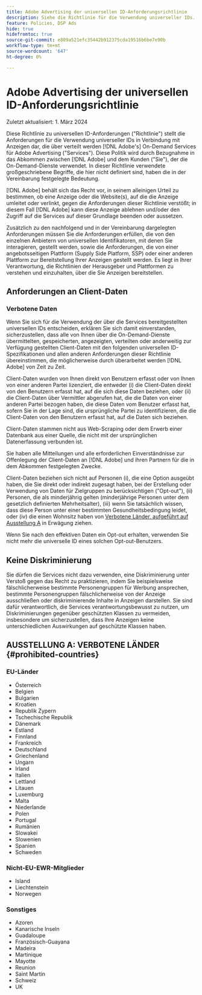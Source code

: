 ```yaml
---
title: Adobe Advertising der universellen ID-Anforderungsrichtlinie
description: Siehe die Richtlinie für die Verwendung universeller IDs.
feature: Policies, DSP Ads
hide: true
hidefromtoc: true
source-git-commit: e809a521efc35442b912375cda19516b6be7e90b
workflow-type: tm+mt
source-wordcount: '647'
ht-degree: 0%

---
```


# Adobe Advertising der universellen ID-Anforderungsrichtlinie

<!-- In TOC, but hidden from TOC and both external and internal search -->

Zuletzt aktualisiert: 1. März 2024

Diese Richtlinie zu universellen ID-Anforderungen (&quot;Richtlinie&quot;) stellt die Anforderungen für die Verwendung universeller IDs in Verbindung mit Anzeigen dar, die über verteilt werden [!DNL Adobe's] On-Demand Services für Adobe Advertising (&quot;Services&quot;). Diese Politik wird durch Bezugnahme in das Abkommen zwischen [!DNL Adobe] und dem Kunden (&quot;Sie&quot;), der die On-Demand-Dienste verwendet. In dieser Richtlinie verwendete großgeschriebene Begriffe, die hier nicht definiert sind, haben die in der Vereinbarung festgelegte Bedeutung.

[!DNL Adobe] behält sich das Recht vor, in seinem alleinigen Urteil zu bestimmen, ob eine Anzeige oder die Website(s), auf die die Anzeige umleitet oder verlinkt, gegen die Anforderungen dieser Richtlinie verstößt; in diesem Fall [!DNL Adobe] kann diese Anzeige ablehnen und/oder den Zugriff auf die Services auf dieser Grundlage beenden oder aussetzen.

Zusätzlich zu den nachfolgend und in der Vereinbarung dargelegten Anforderungen müssen Sie die Anforderungen erfüllen, die von den einzelnen Anbietern von universellen Identifikatoren, mit denen Sie interagieren, gestellt werden, sowie die Anforderungen, die von einer angebotsseitigen Plattform (Supply Side Platform, SSP) oder einer anderen Plattform zur Bereitstellung Ihrer Anzeigen gestellt werden. Es liegt in Ihrer Verantwortung, die Richtlinien der Herausgeber und Plattformen zu verstehen und einzuhalten, über die Sie Anzeigen bereitstellen.

## Anforderungen an Client-Daten

### Verbotene Daten

Wenn Sie sich für die Verwendung der über die Services bereitgestellten universellen IDs entscheiden, erklären Sie sich damit einverstanden, sicherzustellen, dass alle von Ihnen über die On-Demand-Dienste übermittelten, gespeicherten, angezeigten, verteilten oder anderweitig zur Verfügung gestellten Client-Daten mit den folgenden universellen ID-Spezifikationen und allen anderen Anforderungen dieser Richtlinie übereinstimmen, die möglicherweise durch überarbeitet werden [!DNL Adobe] von Zeit zu Zeit.

Client-Daten wurden von Ihnen direkt von Benutzern erfasst oder von Ihnen von einer anderen Partei lizenziert, die entweder (i) die Client-Daten direkt von den Benutzern erfasst hat, auf die sich diese Daten beziehen, oder (ii) die Client-Daten über Vermittler abgerufen hat, die die Daten von einer anderen Partei bezogen haben, die diese Daten vom Benutzer erfasst hat, sofern Sie in der Lage sind, die ursprüngliche Partei zu identifizieren, die die Client-Daten von den Benutzern erfasst hat, auf die Daten sich beziehen.

Client-Daten stammen nicht aus Web-Scraping oder dem Erwerb einer Datenbank aus einer Quelle, die nicht mit der ursprünglichen Datenerfassung verbunden ist.

Sie haben alle Mitteilungen und alle erforderlichen Einverständnisse zur Offenlegung der Client-Daten an [!DNL Adobe] und ihren Partnern für die in dem Abkommen festgelegten Zwecke.

Client-Daten beziehen sich nicht auf Personen (i), die eine Option ausgeübt haben, die Sie direkt oder indirekt zugesagt haben, bei der Erstellung oder Verwendung von Daten für Zielgruppen zu berücksichtigen (&quot;Opt-out&quot;), (ii) Personen, die als minderjährig gelten (minderjährige Personen unter dem gesetzlich definierten Mehrheitsalter), (iii) wenn Sie tatsächlich wissen, dass diese Person unter einer bestimmten Gesundheitsbedingung leidet, oder (iv) die einen Wohnsitz haben von [Verbotene Länder, aufgeführt auf Ausstellung A](#prohibited-countries) in Erwägung ziehen.

Wenn Sie nach den effektiven Daten ein Opt-out erhalten, verwenden Sie nicht mehr die universelle ID eines solchen Opt-out-Benutzers.

## Keine Diskriminierung

Sie dürfen die Services nicht dazu verwenden, eine Diskriminierung unter Verstoß gegen das Recht zu praktizieren, indem Sie beispielsweise fälschlicherweise bestimmte Personengruppen für Werbung ansprechen, bestimmte Personengruppen fälschlicherweise von der Anzeige ausschließen oder diskriminierende Inhalte in Anzeigen darstellen. Sie sind dafür verantwortlich, die Services verantwortungsbewusst zu nutzen, um Diskriminierungen gegenüber geschützten Klassen zu vermeiden, insbesondere um sicherzustellen, dass Ihre Anzeigen keine unterschiedlichen Auswirkungen auf geschützte Klassen haben.

## AUSSTELLUNG A: VERBOTENE LÄNDER {#prohibited-countries}

### EU-Länder

* Österreich
* Belgien
* Bulgarien
* Kroatien
* Republik Zypern
* Tschechische Republik
* Dänemark
* Estland
* Finnland
* Frankreich
* Deutschland
* Griechenland
* Ungarn
* Irland
* Italien
* Lettland
* Litauen
* Luxemburg
* Malta
* Niederlande
* Polen
* Portugal
* Rumänien
* Slowakei
* Slowenien
* Spanien
* Schweden

### Nicht-EU-EWR-Mitglieder

* Island
* Liechtenstein
* Norwegen

### Sonstiges

* Azoren
* Kanarische Inseln
* Guadaloupe
* Französisch-Guayana
* Madeira
* Martinique
* Mayotte
* Reunion
* Saint Martin
* Schweiz
* UK
